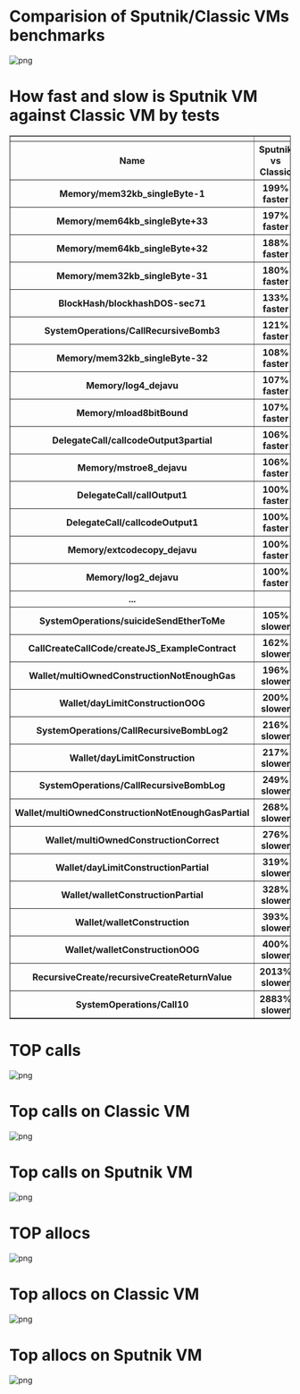 



# Comparision of Sputnik/Classic VMs benchmarks



![png](_img/output_0_1.png)



# How fast and slow is Sputnik VM against Classic VM by tests



<div>

<table border="1" class="dataframe">
  <thead>
    <tr style="text-align: right;">
      <th></th>
      <th></th>
      <th></th>
      <th></th>
    </tr>
    <tr>
      <th>Name</th>
      <th>Sputnik vs Classic</th>
      <th>Sputnik</th>
      <th>Classic</th>
    </tr>
  </thead>
  <tbody>
    <tr>
      <th>Memory/mem32kb_singleByte-1</th>
      <th>199% faster</th>
      <th>0.001s</th>
      <th>0.003s</th>
    </tr>
    <tr>
      <th>Memory/mem64kb_singleByte+33</th>
      <th>197% faster</th>
      <th>0.001s</th>
      <th>0.003s</th>
    </tr>
    <tr>
      <th>Memory/mem64kb_singleByte+32</th>
      <th>188% faster</th>
      <th>0.001s</th>
      <th>0.003s</th>
    </tr>
    <tr>
      <th>Memory/mem32kb_singleByte-31</th>
      <th>180% faster</th>
      <th>0.001s</th>
      <th>0.003s</th>
    </tr>
    <tr>
      <th>BlockHash/blockhashDOS-sec71</th>
      <th>133% faster</th>
      <th>1.452s</th>
      <th>3.397s</th>
    </tr>
    <tr>
      <th>SystemOperations/CallRecursiveBomb3</th>
      <th>121% faster</th>
      <th>0.103s</th>
      <th>0.228s</th>
    </tr>
    <tr>
      <th>Memory/mem32kb_singleByte-32</th>
      <th>108% faster</th>
      <th>0.001s</th>
      <th>0.002s</th>
    </tr>
    <tr>
      <th>Memory/log4_dejavu</th>
      <th>107% faster</th>
      <th>0.001s</th>
      <th>0.002s</th>
    </tr>
    <tr>
      <th>Memory/mload8bitBound</th>
      <th>107% faster</th>
      <th>0.001s</th>
      <th>0.002s</th>
    </tr>
    <tr>
      <th>DelegateCall/callcodeOutput3partial</th>
      <th>106% faster</th>
      <th>0.001s</th>
      <th>0.002s</th>
    </tr>
    <tr>
      <th>Memory/mstroe8_dejavu</th>
      <th>106% faster</th>
      <th>0.001s</th>
      <th>0.002s</th>
    </tr>
    <tr>
      <th>DelegateCall/callOutput1</th>
      <th>100% faster</th>
      <th>0.001s</th>
      <th>0.002s</th>
    </tr>
    <tr>
      <th>DelegateCall/callcodeOutput1</th>
      <th>100% faster</th>
      <th>0.001s</th>
      <th>0.002s</th>
    </tr>
    <tr>
      <th>Memory/extcodecopy_dejavu</th>
      <th>100% faster</th>
      <th>0.001s</th>
      <th>0.002s</th>
    </tr>
    <tr>
      <th>Memory/log2_dejavu</th>
      <th>100% faster</th>
      <th>0.001s</th>
      <th>0.002s</th>
    </tr>
    <tr>
      <th>...</th>
      <th></th>
      <th></th>
      <th></th>
    </tr>
    <tr>
      <th>SystemOperations/suicideSendEtherToMe</th>
      <th>105% slower</th>
      <th>0.002s</th>
      <th>0.001s</th>
    </tr>
    <tr>
      <th>CallCreateCallCode/createJS_ExampleContract</th>
      <th>162% slower</th>
      <th>0.008s</th>
      <th>0.003s</th>
    </tr>
    <tr>
      <th>Wallet/multiOwnedConstructionNotEnoughGas</th>
      <th>196% slower</th>
      <th>0.012s</th>
      <th>0.004s</th>
    </tr>
    <tr>
      <th>Wallet/dayLimitConstructionOOG</th>
      <th>200% slower</th>
      <th>0.012s</th>
      <th>0.004s</th>
    </tr>
    <tr>
      <th>SystemOperations/CallRecursiveBombLog2</th>
      <th>216% slower</th>
      <th>4.862s</th>
      <th>1.538s</th>
    </tr>
    <tr>
      <th>Wallet/dayLimitConstruction</th>
      <th>217% slower</th>
      <th>0.016s</th>
      <th>0.005s</th>
    </tr>
    <tr>
      <th>SystemOperations/CallRecursiveBombLog</th>
      <th>249% slower</th>
      <th>5.282s</th>
      <th>1.510s</th>
    </tr>
    <tr>
      <th>Wallet/multiOwnedConstructionNotEnoughGasPartial</th>
      <th>268% slower</th>
      <th>0.015s</th>
      <th>0.004s</th>
    </tr>
    <tr>
      <th>Wallet/multiOwnedConstructionCorrect</th>
      <th>276% slower</th>
      <th>0.015s</th>
      <th>0.004s</th>
    </tr>
    <tr>
      <th>Wallet/dayLimitConstructionPartial</th>
      <th>319% slower</th>
      <th>0.017s</th>
      <th>0.004s</th>
    </tr>
    <tr>
      <th>Wallet/walletConstructionPartial</th>
      <th>328% slower</th>
      <th>0.026s</th>
      <th>0.006s</th>
    </tr>
    <tr>
      <th>Wallet/walletConstruction</th>
      <th>393% slower</th>
      <th>0.025s</th>
      <th>0.005s</th>
    </tr>
    <tr>
      <th>Wallet/walletConstructionOOG</th>
      <th>400% slower</th>
      <th>0.025s</th>
      <th>0.005s</th>
    </tr>
    <tr>
      <th>RecursiveCreate/recursiveCreateReturnValue</th>
      <th>2013% slower</th>
      <th>31.302s</th>
      <th>1.481s</th>
    </tr>
    <tr>
      <th>SystemOperations/Call10</th>
      <th>2883% slower</th>
      <th>0.599s</th>
      <th>0.020s</th>
    </tr>
  </tbody>
</table>
</div>



# TOP calls



![png](_img/output_0_5.png)



# Top calls on Classic VM



![png](_img/output_0_7.png)



# Top calls on Sputnik VM



![png](_img/output_0_9.png)



# TOP allocs



![png](_img/output_0_11.png)



# Top allocs on Classic VM



![png](_img/output_0_13.png)



# Top allocs on Sputnik VM



![png](_img/output_0_15.png)

